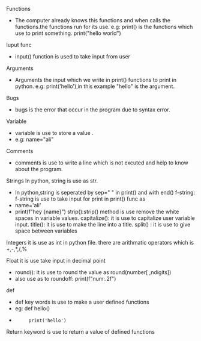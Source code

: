 Functions
- The computer already knows this functions and when calls the functions.the functions run for its use.
e.g: print() is the functions which use to print something.
    print("hello world")

Iuput func
-  input() function is used to take input from user

 
Arguments
- Arguments the input which we write in print() functions to print in python.
e.g: print('hello'),in this example "hello" is the argument.

Bugs
- bugs is the error that occur in the program due to syntax error.

Variable
-   variable is use to store a value .
- e.g: name="ali"

Comments
- comments is use to write a line which is not excuted and help to know about the program.

Strings
 In python, string is use as str.
- In python,string is seperated by sep=" " in print() and with end()
f-string: f-string is use to take input for print in print() func as
- name='ali'
- print(f"hey {name}")
strip():strip() method is use remove the white spaces in variable values.
capitalize(): it is use to capitalize user variable input.
title(): it is use to make the line into a title.
split() : it is use to give space between variables

Integers
 it is use as int in python file.
 there are arithmatic operators which is +,-,*,/,%

Float
it is use take input in decimal point
- round(): it is use to round the value as round(number[ ,ndigits])
- also use as to roundoff: print(f"num:.2f")

def
- def key words is use to make a user defined functions
- eg: def hello()
-          print('hello')
 Return keyword is use to return a value of defined functions
